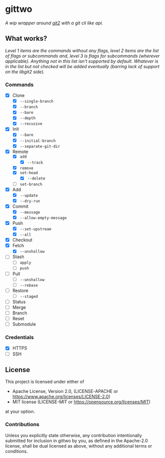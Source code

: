 # gittwo 

*A wip wrapper around [git2](https://crates.io/crates/git2) with a git cli like api.*

## What works?

*Level 1 items are the commands without any flags, level 2 items are the list of flags or subcommands and, level 3 is flags for subcommands (wherever applicable). Anything not in this list isn't supported by default. Whatever is in the list but not checked will be added eventually (barring lack of support on the libgit2 side).*

### Commands
- [x] Clone
    - [x] `--single-branch`
    - [x] `--branch`
    - [x] `--bare`
    - [x] `--depth`
    - [x] `--recusive`
- [x] Init
    - [x] `--bare`
    - [x] `--initial-branch`
    - [x] `--separate-git-dir`
- [x] Remote 
    - [x] `add` 
        - [x] `--track`
    - [x] `remove`
    - [x] `set-head`
        - [x] `--delete`
    - [ ] `set-branch`
- [x] Add
    - [x] `--update`
    - [x] `--dry-run`
- [x] Commit 
    - [x] `--message`
    - [x] `--allow-empty-message`
- [x] Push 
    - [x] `--set-upstream`
    - [x] `--all`
- [x] Checkout 
- [x] Fetch
    - [x] `--unshallow`
- [ ] Stash
    - [ ] `apply`
    - [ ] `push`
- [ ] Pull
    - [ ] `--unshallow`
    - [ ] `--rebase`
- [ ] Restore
    - [ ] `--staged`
- [ ] Status 
- [ ] Merge
- [ ] Branch
- [ ] Reset
- [ ] Submodule

### Credentials
- [x] HTTPS
- [ ] SSH

## License

This project is licensed under either of

- Apache License, Version 2.0, (LICENSE-APACHE or https://www.apache.org/licenses/LICENSE-2.0)
- MIT license (LICENSE-MIT or https://opensource.org/licenses/MIT)

at your option.

### Contributions
Unless you explicitly state otherwise, any contribution intentionally submitted for inclusion in gittwo by you, as defined in the Apache-2.0 license, shall be dual licensed as above, without any additional terms or conditions.
